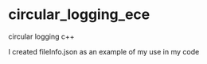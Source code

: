 # circular_logging_ece
circular logging c++

I created fileInfo.json as an example of my use in my code
